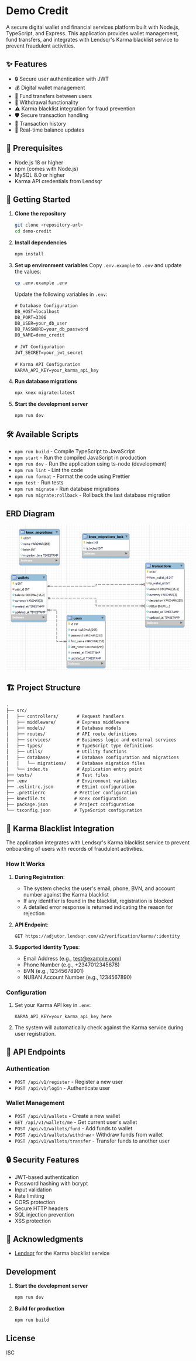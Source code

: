 # Demo Credit

A secure digital wallet and financial services platform built with Node.js, TypeScript, and Express. This application provides wallet management, fund transfers, and integrates with Lendsqr's Karma blacklist service to prevent fraudulent activities.

## ✨ Features

- 🔒 Secure user authentication with JWT
- 💰 Digital wallet management
- 💸 Fund transfers between users
- 🏧 Withdrawal functionality
- ⚠️ Karma blacklist integration for fraud prevention
- 🛡️ Secure transaction handling
- 📝 Transaction history
- 🔄 Real-time balance updates

## 🚀 Prerequisites

- Node.js 18 or higher
- npm (comes with Node.js)
- MySQL 8.0 or higher
- Karma API credentials from Lendsqr

## 🚀 Getting Started

1. **Clone the repository**
   ```bash
   git clone <repository-url>
   cd demo-credit
   ```

2. **Install dependencies**
   ```bash
   npm install
   ```

3. **Set up environment variables**
   Copy `.env.example` to `.env` and update the values:
   ```bash
   cp .env.example .env
   ```
   
   Update the following variables in `.env`:
   ```env
   # Database Configuration
   DB_HOST=localhost
   DB_PORT=3306
   DB_USER=your_db_user
   DB_PASSWORD=your_db_password
   DB_NAME=demo_credit
   
   # JWT Configuration
   JWT_SECRET=your_jwt_secret
   
   # Karma API Configuration
   KARMA_API_KEY=your_karma_api_key
   ```

4. **Run database migrations**
   ```bash
   npx knex migrate:latest
   ```

5. **Start the development server**
   ```bash
   npm run dev
   ```

## 🛠️ Available Scripts

- `npm run build` - Compile TypeScript to JavaScript
- `npm start` - Run the compiled JavaScript in production
- `npm run dev` - Run the application using ts-node (development)
- `npm run lint` - Lint the code
- `npm run format` - Format the code using Prettier
- `npm test` - Run tests
- `npm run migrate` - Run database migrations
- `npm run migrate:rollback` - Rollback the last database migration

## ERD Diagram
![database schema](image.png)

## 🏗️ Project Structure

```
.
├── src/
│   ├── controllers/       # Request handlers
│   ├── middleware/        # Express middleware
│   ├── models/            # Database models
│   ├── routes/            # API route definitions
│   ├── services/          # Business logic and external services
│   ├── types/             # TypeScript type definitions
│   ├── utils/             # Utility functions
│   ├── database/          # Database configuration and migrations
│   │   └── migrations/    # Database migration files
│   └── index.ts           # Application entry point
├── tests/                 # Test files
├── .env                   # Environment variables
├── .eslintrc.json         # ESLint configuration
├── .prettierrc           # Prettier configuration
├── knexfile.ts           # Knex configuration
├── package.json          # Project configuration
└── tsconfig.json         # TypeScript configuration
```

## 🔐 Karma Blacklist Integration

The application integrates with Lendsqr's Karma blacklist service to prevent onboarding of users with records of fraudulent activities.

### How It Works

1. **During Registration**: 
   - The system checks the user's email, phone, BVN, and account number against the Karma blacklist
   - If any identifier is found in the blacklist, registration is blocked
   - A detailed error response is returned indicating the reason for rejection

2. **API Endpoint**:
   ```
   GET https://adjutor.lendsqr.com/v2/verification/karma/:identity
   ```

3. **Supported Identity Types**:
   - Email Address (e.g., test@example.com)
   - Phone Number (e.g., +2347012345678)
   - BVN (e.g., 12345678901)
   - NUBAN Account Number (e.g., 1234567890)

### Configuration

1. Set your Karma API key in `.env`:
   ```env
   KARMA_API_KEY=your_karma_api_key_here
   ```

2. The system will automatically check against the Karma service during user registration.

## 🚦 API Endpoints

### Authentication
- `POST /api/v1/register` - Register a new user
- `POST /api/v1/login` - Authenticate user

### Wallet Management
- `POST /api/v1/wallets` - Create a new wallet
- `GET /api/v1/wallets/me` - Get current user's wallet
- `POST /api/v1/wallets/fund` - Add funds to wallet
- `POST /api/v1/wallets/withdraw` - Withdraw funds from wallet
- `POST /api/v1/wallets/transfer` - Transfer funds to another user

## 🔒 Security Features

- JWT-based authentication
- Password hashing with bcrypt
- Input validation
- Rate limiting
- CORS protection
- Secure HTTP headers
- SQL injection prevention
- XSS protection


## 🙏 Acknowledgments

- [Lendsqr](https://lendsqr.com) for the Karma blacklist service

## Development

1. **Start the development server**
   ```bash
   npm run dev
   ```

2. **Build for production**
   ```bash
   npm run build
   ```

## License

ISC

